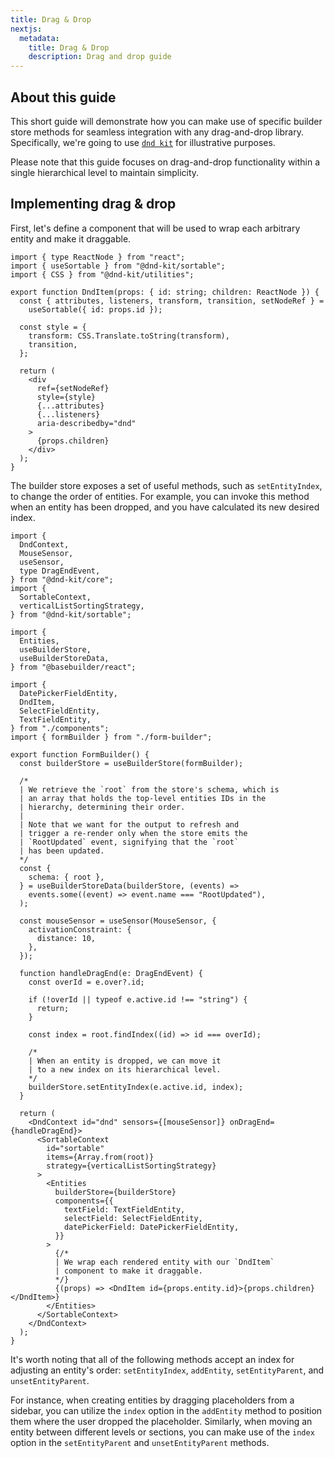```yaml
---
title: Drag & Drop
nextjs:
  metadata:
    title: Drag & Drop
    description: Drag and drop guide
---
```


## About this guide

This short guide will demonstrate how you can make use of specific builder store methods for seamless integration with any drag-and-drop library. Specifically, we're going to use [`dnd kit`](https://dndkit.com/) for illustrative purposes.

Please note that this guide focuses on drag-and-drop functionality within a single hierarchical level to maintain simplicity.

## Implementing drag & drop

First, let's define a component that will be used to wrap each arbitrary entity and make it draggable.

```tsx
import { type ReactNode } from "react";
import { useSortable } from "@dnd-kit/sortable";
import { CSS } from "@dnd-kit/utilities";

export function DndItem(props: { id: string; children: ReactNode }) {
  const { attributes, listeners, transform, transition, setNodeRef } =
    useSortable({ id: props.id });

  const style = {
    transform: CSS.Translate.toString(transform),
    transition,
  };

  return (
    <div
      ref={setNodeRef}
      style={style}
      {...attributes}
      {...listeners}
      aria-describedby="dnd"
    >
      {props.children}
    </div>
  );
}
```

The builder store exposes a set of useful methods, such as `setEntityIndex`, to change the order of entities. For example, you can invoke this method when an entity has been dropped, and you have calculated its new desired index.

```tsx
import {
  DndContext,
  MouseSensor,
  useSensor,
  type DragEndEvent,
} from "@dnd-kit/core";
import {
  SortableContext,
  verticalListSortingStrategy,
} from "@dnd-kit/sortable";

import {
  Entities,
  useBuilderStore,
  useBuilderStoreData,
} from "@basebuilder/react";

import {
  DatePickerFieldEntity,
  DndItem,
  SelectFieldEntity,
  TextFieldEntity,
} from "./components";
import { formBuilder } from "./form-builder";

export function FormBuilder() {
  const builderStore = useBuilderStore(formBuilder);

  /*
  | We retrieve the `root` from the store's schema, which is
  | an array that holds the top-level entities IDs in the
  | hierarchy, determining their order.
  |
  | Note that we want for the output to refresh and
  | trigger a re-render only when the store emits the
  | `RootUpdated` event, signifying that the `root`
  | has been updated.
  */
  const {
    schema: { root },
  } = useBuilderStoreData(builderStore, (events) =>
    events.some((event) => event.name === "RootUpdated"),
  );

  const mouseSensor = useSensor(MouseSensor, {
    activationConstraint: {
      distance: 10,
    },
  });

  function handleDragEnd(e: DragEndEvent) {
    const overId = e.over?.id;

    if (!overId || typeof e.active.id !== "string") {
      return;
    }

    const index = root.findIndex((id) => id === overId);

    /*
    | When an entity is dropped, we can move it
    | to a new index on its hierarchical level.
    */
    builderStore.setEntityIndex(e.active.id, index);
  }

  return (
    <DndContext id="dnd" sensors={[mouseSensor]} onDragEnd={handleDragEnd}>
      <SortableContext
        id="sortable"
        items={Array.from(root)}
        strategy={verticalListSortingStrategy}
      >
        <Entities
          builderStore={builderStore}
          components={{
            textField: TextFieldEntity,
            selectField: SelectFieldEntity,
            datePickerField: DatePickerFieldEntity,
          }}
        >
          {/*
          | We wrap each rendered entity with our `DndItem`
          | component to make it draggable.
          */}
          {(props) => <DndItem id={props.entity.id}>{props.children}</DndItem>}
        </Entities>
      </SortableContext>
    </DndContext>
  );
}
```

It's worth noting that all of the following methods accept an index for adjusting an entity's order: `setEntityIndex`, `addEntity`, `setEntityParent`, and `unsetEntityParent`.

For instance, when creating entities by dragging placeholders from a sidebar, you can utilize the `index` option in the `addEntity` method to position them where the user dropped the placeholder. Similarly, when moving an entity between different levels or sections, you can make use of the `index` option in the `setEntityParent` and `unsetEntityParent` methods.
